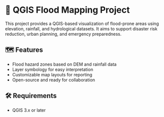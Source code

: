 # 🌊 QGIS Flood Mapping Project

This project provides a QGIS-based visualization of flood-prone areas using elevation, rainfall, and hydrological datasets. It aims to support disaster risk reduction, urban planning, and emergency preparedness.

## 🗺️ Features

- Flood hazard zones based on DEM and rainfall data
- Layer symbology for easy interpretation
- Customizable map layouts for reporting
- Open-source and ready for collaboration

## 🛠️ Requirements

- QGIS 3.x or later
